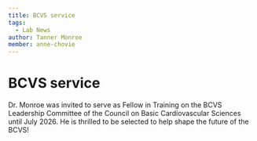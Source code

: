 ```yaml
---
title: BCVS service
tags:
  - Lab News
author: Tanner Monroe
member: anne-chovie
---
```


# BCVS service

Dr. Monroe was invited to serve as Fellow in Training on the BCVS Leadership Committee of the Council on Basic Cardiovascular Sciences until July 2026. He is thrilled to be selected to help shape the future of the BCVS!
